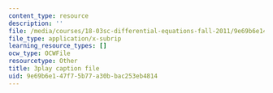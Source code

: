 ```yaml
---
content_type: resource
description: ''
file: /media/courses/18-03sc-differential-equations-fall-2011/9e69b6e147f75b77a30bbac253eb4814_te6Mplq3DCU.vtt
file_type: application/x-subrip
learning_resource_types: []
ocw_type: OCWFile
resourcetype: Other
title: 3play caption file
uid: 9e69b6e1-47f7-5b77-a30b-bac253eb4814
---
```


